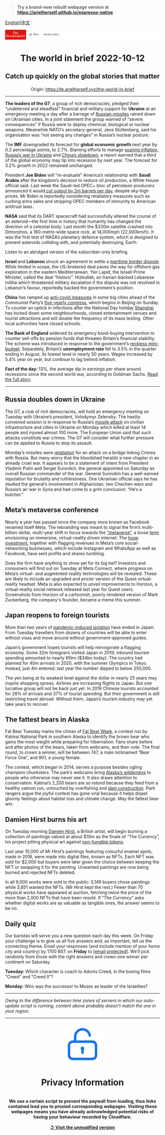 > **Try a brand-new rebuilt webpage version at https://arielherself.github.io/espresso-native**

[English](https://github.com/arielherself/espresso/blob/main/README.md)|[中文](https://github-com.translate.goog/arielherself/espresso/blob/main/README.md?_x_tr_sl=en&_x_tr_tl=zh-CN&_x_tr_hl=zh-CN&_x_tr_pto=wapp)



![The Economist](menubar.png)

# <p align="center">The world in brief 2022-10-12</p>

## <p align="center">Catch up quickly on the global stories that matter</p>

<p align="center">Origin: <a href="https://te.arielherself.xyz/the-world-in-brief">https://te.arielherself.xyz/the-world-in-brief</a><hr>

<strong>The leaders of the G7</strong>, a group of rich democracies, pledged their “undeterred and steadfast” financial and military support for <strong>Ukraine</strong> at an emergency meeting a day after a barrage of [Russian missiles](https://te.arielherself.xyz/europe/2022/10/10/russia-launches-a-wave-of-missiles-across-ukraine) rained down on Ukrainian cities. In a joint statement the group warned of “severe consequences” if Russia were to deploy chemical, biological or nuclear weapons. Meanwhile NATO’s secretary-general, Jens Stoltenberg, said his organisation was “not seeing any changes” in Russia’s nuclear posture.

The <strong>IMF</strong> downgraded its forecast for <strong>global economic growth </strong>next year by 0.2 percentage points, to 2.7%. Blaming efforts to manage [soaring inflation](https://te.arielherself.xyz/leaders/2022/09/29/markets-are-reeling-from-higher-rates-the-world-economy-is-next), [Russia’s war in Ukraine](https://te.arielherself.xyz/graphic-detail/2022/08/04/by-how-much-will-the-war-in-ukraine-reduce-global-growth) and [China’s slowdown](https://te.arielherself.xyz/finance-and-economics/2022/09/20/chinas-rulers-seem-resigned-to-a-slowing-economy), a report warned that a third of the global economy may tip into recession by next year. The forecast for 3.2% growth in 2022 remained unchanged.

President <strong>Joe Biden</strong> will “re-evaluate” America’s relationship with <strong>Saudi Arabia</strong> after the kingdom’s decision to reduce oil production, a White House official said. Last week the Saudi-led OPEC+ bloc of petroleum producers announced it would[ cut output by 2m barrels per day](https://te.arielherself.xyz/finance-and-economics/2022/10/05/opec-defies-joe-biden-with-a-big-output-cut), despite sky-high prices. Mr Biden is reportedly considering retaliatory measures such as curbing arms sales and stripping OPEC members of immunity to American antitrust laws.

<strong>NASA </strong>said that its DART spacecraft had successfully altered the course of an asteroid—the first time in history that humanity has changed the direction of a celestial body. Last month the $330m satellite crashed into Dimorphos, a 160-metre-wide space rock, at 14,000mph (22,000km/h). It was the first test of NASA’s planetary defence system, which is designed to prevent asteroids colliding with, and potentially destroying, Earth.

Listen to an abridged version of the subscriber-only briefing.

<strong>Israel </strong>and <strong>Lebanon</strong> struck an agreement to settle a [maritime border dispute](https://te.arielherself.xyz/middle-east-and-africa/2022/08/21/mediterranean-gas-sends-sparks-flying-between-lebanon-and-israel). While limited in scope, the US-brokered deal paves the way for offshore gas exploration in the eastern Mediterranean. Yair Lapid, the Israeli Prime Minister, called the deal “historic”. Hizbullah, an Iranian-backed Lebanese militia which threatened military escalation if the dispute was not resolved in Lebanon’s favour, reportedly backed the government’s position.

<strong>China</strong> has ramped up [anti-covid measures](https://te.arielherself.xyz/china/2022/09/08/public-patience-with-zero-covid-is-wearing-thin-in-china) in some big cities ahead of the Communist Party’s [five-yearly congress](https://te.arielherself.xyz/leaders/2022/09/29/how-to-make-sense-of-xi-jinping-chinas-enigmatic-ruler), which begins in Beijing on Sunday. To counter an uptick in infections after the National Day holiday [Shanghai](https://te.arielherself.xyz/china/2022/06/30/getting-around-covid-controls-in-shanghai) has locked down some neighbourhoods, closed entertainment venues and tourist attractions and will double the frequency of its mass testing. Other local authorities have closed schools.

<strong>The Bank of England</strong> widened its emergency bond-buying intervention to counter sell-offs by pension funds that threaten Britain’s financial stability. The scheme was introduced in response to the government’s [reckless mini-budget](https://te.arielherself.xyz/britain/2022/09/23/britains-chancellor-offers-up-a-reckless-budget-fiscally-and-politically). Separately, Britain’s <strong>unemployment rate </strong>fell to 3.5% in the quarter ending in August, its lowest level in nearly 50 years. Wages increased by 5.4% year on year, but continue to lag behind inflation.

<strong>Fact of the day: </strong>13%, the average dip in earnings per share around recessions since the second world war, according to Goldman Sachs. [Read the full story](https://te.arielherself.xyz/business/2022/10/09/have-profits-peaked-at-american-businesses).

----------

## Russia doubles down in Ukraine

The G7, a club of rich democracies, will hold an emergency meeting on Tuesday with Ukraine’s president, Volodymyr Zelensky. The hastily convened session is in response to Russia’s [missile attack](https://te.arielherself.xyz/europe/2022/10/10/russia-launches-a-wave-of-missiles-across-ukraine) on civilian infrastructure and cities in Ukraine on Monday which killed at least 14 people and injured almost 100 more. The European Union said that such attacks constitute war crimes. The G7 will consider what further pressure can be applied to Russia to stop its assault.

Monday’s missiles were [retaliation](https://te.arielherself.xyz/europe/2022/10/08/ukraine-braces-for-retaliation-after-an-attack-on-the-bridge-from-crimea-to-russia) for an attack on a bridge linking Crimea with Russia. But many worry that the bloodshed heralds a new chapter in an already cruel war. It appears to be a statement of intent from President Vladimir Putin and Sergei Surovikin, the general appointed on Saturday as overall Russian commander of the war. General Surovikin has a well-earned reputation for brutality and ruthlessness. One Ukrainian official says he has studied the general’s involvement in Afghanistan, two Chechen wars and Russia’s air war in Syria and had come to a grim conclusion: “He’s a butcher.”

## Meta’s metaverse conference

Nearly a year has passed since the company once known as Facebook renamed itself Meta. The rebranding was meant to signal the firm’s multi-billion-dollar, multi-year shift in focus towards the [“metaverse”](https://te.arielherself.xyz/the-economist-explains/2021/05/11/what-is-the-metaverse), a loose [term](https://te.arielherself.xyz/culture/2022/07/27/in-the-metaverse-matthew-ball-explains-where-the-idea-came-from) envisioning an immersive, virtual-reality driven internet. The [huge investment](https://te.arielherself.xyz/business/2022/02/04/metamorphosis-facebook-and-big-tech-competition), together with flagging revenues in Meta’s core social-networking businesses, which include Instagram and WhatsApp as well as Facebook, have sent profits and shares tumbling. 

Does the firm have anything to show yet for its big bet? Investors and consumers will find out on Tuesday at Meta Connect, where progress on Meta’s virtual- and augmented-reality technologies will be revealed. These are likely to include an upgraded and pricier version of the Quest virtual-reality headset. Meta is also expected to unveil improvements to Horizon, a virtual-reality social network released last year for Quest users. Screenshots from Horizon of a cartoonish, poorly rendered version of Mark Zuckerberg, the company&#x27;s founder, became a meme this summer.

## Japan reopens to foreign tourists

More than two years of [pandemic-induced isolation](https://te.arielherself.xyz/asia/2022/07/07/what-pandemic-border-closures-say-about-japans-view-of-outsiders) have ended in Japan. From Tuesday travellers from dozens of countries will be able to enter without visas and move around without government-approved guides. 

Japan’s government hopes tourists will help reinvigorate a flagging economy. Some 32m foreigners visited Japan in 2019; inbound tourism spending amounted to nearly ¥5trn ($34bn today). The country had planned for 40m arrivals in 2020, with the summer Olympics in Tokyo. Instead, just 4m entered; last year the number dipped to below 250,000.

The yen being at its weakest level against the dollar in nearly 25 years may inspire shopping sprees. Airlines are increasing flights to Japan. But one lucrative group will not be back just yet. In 2019 Chinese tourists accounted for 28% of arrivals and 37% of tourist spending. But their government is still restricting travel abroad. Without them, Japan’s tourism industry may yet take years to recover.

## The fattest bears in Alaska

Fat Bear Tuesday marks the climax of [Fat Bear Week](https://te.arielherself.xyz/united-states/2022/10/04/alaskas-fat-bear-week-proves-conservation-can-be-joyful), a contest run by Katmai National Park in southern Alaska to identify the brown bear who gains the most weight while preparing for hibernation. Fans share before and after photos of the bears, taken from webcams, and then vote. The final round, to crown a winner, will be between 747, a male nicknamed “Bear Force One”, and 901, a young female. 

The contest, which began in 2014, serves a purpose besides ogling champion chunksters. The park’s webcams bring [Alaska’s wilderness](https://te.arielherself.xyz/essay/2022/09/08/the-alaskan-wilderness-reveals-the-past-and-the-future) to people who otherwise may never see it. It also draws attention to conservation. Katmai’s 2,200 bears are so rotund because they feed from a healthy salmon run, untouched by overfishing and [dam construction](https://te.arielherself.xyz/united-states/2021/07/08/in-the-pacific-north-west-hydroelectric-dams-are-being-removed). Park rangers argue the joyful contest has gone viral because it helps dispel gloomy feelings about habitat loss and climate change. May the fattest bear win.

## Damien Hirst burns his art

On Tuesday morning [Damien Hirst](https://te.arielherself.xyz/books-and-arts/2017/04/15/damien-hirsts-new-art-is-exquisitely-crafted), a British artist, will begin burning a collection of paintings valued at about $10m as the finale of “The Currency”, his project pitting physical art against [non-fungible tokens](https://te.arielherself.xyz/the-economist-explains/2021/10/12/what-is-an-nft).

Last year 10,000 of Mr Hirst’s paintings featuring colourful enamel spots, made in 2016, were made into digital files, known as NFTs. Each NFT was sold for $2,000 but buyers were later given the choice between keeping the NFT or swapping it for the painting. Unwanted paintings are now being burned and rejected NFTs deleted.  
  
 In all 9,000 works were sold to the public: 5,149 buyers chose paintings while 3,851 wanted the NFTs. (Mr Hirst kept the rest.) Fewer than 70 physical works have appeared at auction, fetching twice the price of the more than 2,000 NFTs that have been resold. If “The Currency” asks whether digital works are as valuable as tangible ones, the answer seems to be no.

## Daily quiz

Our baristas will serve you a new question each day this week. On Friday your challenge is to give us all five answers and, as important, tell us the connecting theme. Email your responses (and include mention of your home city and country) by 1700 BST on <strong>Friday</strong> to [<span class="__cf_email__" data-cfemail="3667435f4c73454644534545597653555958595b5f45421855595b">[email&#160;protected]</span>](https://mail.google.com/mail/?view=cm&amp;fs=1&amp;tf=1&amp;to=QuizEspresso@te.arielherself.xyz). We’ll pick randomly from those with the right answers and crown one winner per continent on Saturday.

<strong>Tuesday: </strong>Which character is coach to Adonis Creed, in the boxing films “Creed” and “Creed II”?  
  
<strong>Monday: </strong>Who was the successor to Moses as leader of the Israelites?

----------

*Owing to the difference between time zones of servers in which our auto-update script is running, content above probably doesn't match the one in your region.*

|<br><div align="center"><img src="unlock.png" /><h1>Privacy Information</h1></div></br>We use a certain script to prevent the paywall from loading, thus links contained lead you to proxied corresponding webpages. Visiting these webpages means you have already acknowledged potential risks of having your behaviour recorded by Cloudflare.<br><br>[&#x21BA; Visit the unmodified version](README.raw.md)<br><br>|
|-----|
